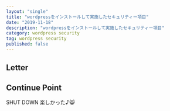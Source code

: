 ```yaml
---
layout: "single"
title: "wordpressをインストールして実施したセキュリティー項目"
date: "2019-11-18"
description: "wordpressをインストールして実施したセキュリティー項目"
category: wordpress security
tag: wordpress security
published: false
---
```


## Letter

## Continue Point

SHUT DOWN
楽しかった♪:smile_cat:
